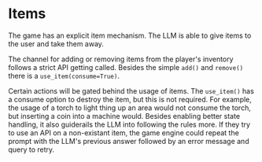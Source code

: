 
# Items

The game has an explicit item mechanism. The LLM is able to give items to the user and take them away.

The channel for adding or removing items from the player's inventory follows a strict API getting called. Besides the simple `add()` and `remove()` there is a `use_item(consume=True)`.

Certain actions will be gated behind the usage of items. The `use_item()` has a consume option to destroy the item, but this is not required. For example, the usage of a torch to light thing up an area would not consume the torch, but inserting a coin into a machine would. Besides enabling better state handling, it also guiderails the LLM into following the rules more. If they try to use an API on a non-existant item, the game engine could repeat the prompt with the LLM's previous answer followed by an error message and query to retry.
